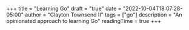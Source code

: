 +++
title = "Learning Go"
draft = "true"
date = "2022-10-04T18:07:28-05:00"
author = "Clayton Townsend II"
tags = ["go"]
description = "An opinionated approach to learning Go"
readingTime = true
+++
